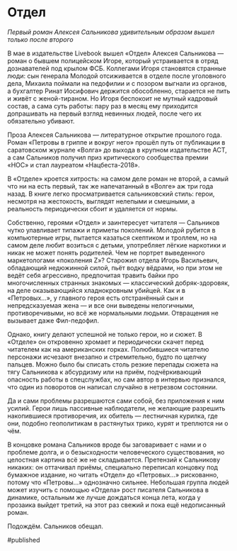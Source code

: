
# Отдел

_Первый роман Алексея Сальникова удивительным образом вышел только после второго_

В мае в издательстве Livebook вышел «Отдел» Алексея Сальникова — роман о бывшем полицейском Игоре, который устраивается в отряд дознавателей под крылом ФСБ. Коллегами Игоря становятся странные люди: сын генерала Молодой отсиживается в отделе после уголовного дела, Михаила поймали на педофилии и с позором выгнали из органов, а бухгалтер Ринат Иосифович держится обособленно, старается не пить и живёт с женой-тираном. Но Игоря беспокоит не мутный кадровый состав, а сама суть работы: пару раз в месяц ему приходится допрашивать на первый взгляд невинных людей, после чего их обязательно убивают.

Проза Алексея Сальникова — литературное открытие прошлого года. Роман «Петровы в гриппе и вокруг него» прошёл путь от публикации в саратовском журнале «Волга» до выхода в крупном издательстве АСТ, а сам Сальников получил приз критического сообщества премии «НОС» и стал лауреатом «Нацбеста-2018».

В «Отделе» кроется хитрость: на самом деле роман не второй, а самый что ни на есть первый, так же напечатанный в «Волге» аж три года назад. В книге легко просматривается сальниковский стиль: герои, несмотря на жестокость, выглядят нелепыми и смешными, а реальность периодически сбоит и удаляется от нормы.

Собственно, героями «Отдел» и заинтересует читателя — Сальников чутко улавливает типажи и приметы поколений. Молодой рубится в компьютерные игры, пытается казаться скептиком и троллем, но на самом деле любит возиться с детьми, употребляет лёгкие наркотики и никак не может понять родителей. Чем не портрет выведенного маркетологами «поколения Z»? Старожил отдела Игорь Васильевич, обладающий недюжинной силой, пьёт водку вёдрами, но при этом не ведёт себя агрессивно, предпочитая травить байки про многочисленных странных знакомых — классический добряк-здоровяк, на деле оказывающийся хладнокровным убийцей. Как и в «Петровых…», у главного героя есть отстранённый сын и непредсказуемая жена — и все они выведены нелогичными, противоречивыми, но всё же нормальными людьми. Отвращения не вызывает даже Фил-педофил.

Однако, книгу делают успешной не только герои, но и сюжет. В «Отделе» он откровенно хромает и периодически скачет перед читателем как на американских горках. Полюбившиеся читателю персонажи исчезают внезапно и стремительно, будто по щелчку пальцев. Можно было бы списать столь резкие перепады сюжета на тягу Сальникова к абсурдизму или на приём, подчёркивающий опасность работы в спецслужбах, но сам автор в интервью признался, что один из поворотов он написал случайно в нетрезвом состоянии.

Да и сами проблемы разрешаются сами собой, без приложения к ним усилий. Герои лишь пассивные наблюдатели, не желающие разрешить накопившиеся противоречия, их обитель — лестничная курилка, где они, подобно геополитикам в растянутых трико, курят и треплются ни о чём.

В концовке романа Сальников вроде бы заговаривает с нами и о проблеме долга, и о безысходности человеческого существования, но целостная картина всё же не складывается. Претензий к Сальникову никаких: он оттачивал приёмы, специально переписал концовку под бумажное издание, но читать «Отдел» до «Петровых…» рискованно, потому что «Петровы…» однозначно сильнее. Небольшая группа людей может изучить с помощью «Отдела» рост писателя Сальникова в динамике, остальным же лучше дождаться конца лета, когда у прозаика выйдет третий, на этот раз свежий и пока ещё недописанный роман.

Подождём. Сальников обещал.

#published